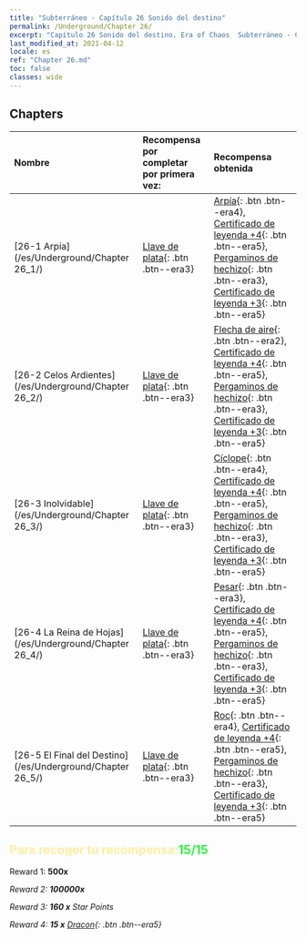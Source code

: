 ```yaml
---
title: "Subterráneo - Capítulo 26 Sonido del destino"
permalink: /Underground/Chapter 26/
excerpt: "Capítulo 26 Sonido del destino. Era of Chaos  Subterráneo - Capítulo 26. Sonido del destino"
last_modified_at: 2021-04-12
locale: es
ref: "Chapter 26.md"
toc: false
classes: wide
---
```


## Chapters

  | Nombre |  Recompensa por completar por primera vez: | Recompensa obtenida |
  |:------------|:------------|:------------| 
  | [26-1 Arpía](/es/Underground/Chapter 26_1/) | [Llave de plata](/es/Items/con_693/){: .btn .btn--era3} | [Arpía](/es/Items/unt_245/){: .btn .btn--era4}, [Certificado de leyenda +4](/es/Items/mat_95/){: .btn .btn--era5}, [Pergaminos de hechizo](/es/Items/con_694/){: .btn .btn--era3}, [Certificado de leyenda +3](/es/Items/mat_88/){: .btn .btn--era5} |
  | [26-2 Celos Ardientes](/es/Underground/Chapter 26_2/) | [Llave de plata](/es/Items/con_693/){: .btn .btn--era3} | [Flecha de aire](/es/Items/her_449/){: .btn .btn--era2}, [Certificado de leyenda +4](/es/Items/mat_95/){: .btn .btn--era5}, [Pergaminos de hechizo](/es/Items/con_694/){: .btn .btn--era3}, [Certificado de leyenda +3](/es/Items/mat_88/){: .btn .btn--era5} |
  | [26-3 Inolvidable](/es/Underground/Chapter 26_3/) | [Llave de plata](/es/Items/con_693/){: .btn .btn--era3} | [Cíclope](/es/Items/unt_222/){: .btn .btn--era4}, [Certificado de leyenda +4](/es/Items/mat_95/){: .btn .btn--era5}, [Pergaminos de hechizo](/es/Items/con_694/){: .btn .btn--era3}, [Certificado de leyenda +3](/es/Items/mat_88/){: .btn .btn--era5} |
  | [26-4 La Reina de Hojas](/es/Underground/Chapter 26_4/) | [Llave de plata](/es/Items/con_693/){: .btn .btn--era3} | [Pesar](/es/Items/her_458/){: .btn .btn--era3}, [Certificado de leyenda +4](/es/Items/mat_95/){: .btn .btn--era5}, [Pergaminos de hechizo](/es/Items/con_694/){: .btn .btn--era3}, [Certificado de leyenda +3](/es/Items/mat_88/){: .btn .btn--era5} |
  | [26-5 El Final del Destino](/es/Underground/Chapter 26_5/) | [Llave de plata](/es/Items/con_693/){: .btn .btn--era3} | [Roc](/es/Items/unt_221/){: .btn .btn--era4}, [Certificado de leyenda +4](/es/Items/mat_95/){: .btn .btn--era5}, [Pergaminos de hechizo](/es/Items/con_694/){: .btn .btn--era3}, [Certificado de leyenda +3](/es/Items/mat_88/){: .btn .btn--era5} |


## <span style="color: #ffeea0">Para recoger tu recompensa:</span><span style="color: #27f73a">15/15</span>

 Reward 1:  **500x** <i class="fas fa-gem"/>

 Reward 2:  **100000x** <i class="fas fa-coins"/>

 Reward 3: **160 x** Star Points

 Reward 4: **15 x** [Dracon](/es/Items/her_387/){: .btn .btn--era5}

